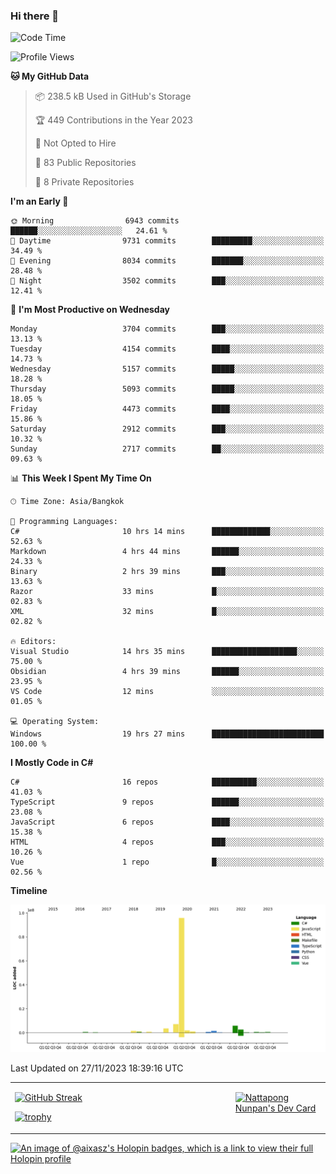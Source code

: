 ### Hi there 👋

<!--START_SECTION:waka-->
![Code Time](http://img.shields.io/badge/Code%20Time-1%2C270%20hrs%2012%20mins-blue)

![Profile Views](http://img.shields.io/badge/Profile%20Views-0-blue)

**🐱 My GitHub Data** 

> 📦 238.5 kB Used in GitHub's Storage 
 > 
> 🏆 449 Contributions in the Year 2023
 > 
> 🚫 Not Opted to Hire
 > 
> 📜 83 Public Repositories 
 > 
> 🔑 8 Private Repositories 
 > 
**I'm an Early 🐤** 

```text
🌞 Morning                6943 commits        ██████░░░░░░░░░░░░░░░░░░░   24.61 % 
🌆 Daytime                9731 commits        █████████░░░░░░░░░░░░░░░░   34.49 % 
🌃 Evening                8034 commits        ███████░░░░░░░░░░░░░░░░░░   28.48 % 
🌙 Night                  3502 commits        ███░░░░░░░░░░░░░░░░░░░░░░   12.41 % 
```
📅 **I'm Most Productive on Wednesday** 

```text
Monday                   3704 commits        ███░░░░░░░░░░░░░░░░░░░░░░   13.13 % 
Tuesday                  4154 commits        ████░░░░░░░░░░░░░░░░░░░░░   14.73 % 
Wednesday                5157 commits        █████░░░░░░░░░░░░░░░░░░░░   18.28 % 
Thursday                 5093 commits        █████░░░░░░░░░░░░░░░░░░░░   18.05 % 
Friday                   4473 commits        ████░░░░░░░░░░░░░░░░░░░░░   15.86 % 
Saturday                 2912 commits        ███░░░░░░░░░░░░░░░░░░░░░░   10.32 % 
Sunday                   2717 commits        ██░░░░░░░░░░░░░░░░░░░░░░░   09.63 % 
```


📊 **This Week I Spent My Time On** 

```text
🕑︎ Time Zone: Asia/Bangkok

💬 Programming Languages: 
C#                       10 hrs 14 mins      █████████████░░░░░░░░░░░░   52.63 % 
Markdown                 4 hrs 44 mins       ██████░░░░░░░░░░░░░░░░░░░   24.33 % 
Binary                   2 hrs 39 mins       ███░░░░░░░░░░░░░░░░░░░░░░   13.63 % 
Razor                    33 mins             █░░░░░░░░░░░░░░░░░░░░░░░░   02.83 % 
XML                      32 mins             █░░░░░░░░░░░░░░░░░░░░░░░░   02.82 % 

🔥 Editors: 
Visual Studio            14 hrs 35 mins      ███████████████████░░░░░░   75.00 % 
Obsidian                 4 hrs 39 mins       ██████░░░░░░░░░░░░░░░░░░░   23.95 % 
VS Code                  12 mins             ░░░░░░░░░░░░░░░░░░░░░░░░░   01.05 % 

💻 Operating System: 
Windows                  19 hrs 27 mins      █████████████████████████   100.00 % 
```

**I Mostly Code in C#** 

```text
C#                       16 repos            ██████████░░░░░░░░░░░░░░░   41.03 % 
TypeScript               9 repos             ██████░░░░░░░░░░░░░░░░░░░   23.08 % 
JavaScript               6 repos             ████░░░░░░░░░░░░░░░░░░░░░   15.38 % 
HTML                     4 repos             ███░░░░░░░░░░░░░░░░░░░░░░   10.26 % 
Vue                      1 repo              █░░░░░░░░░░░░░░░░░░░░░░░░   02.56 % 
```



**Timeline**

![Lines of Code chart](https://raw.githubusercontent.com/aixasz/aixasz/main/assets/bar_graph.png)


 Last Updated on 27/11/2023 18:39:16 UTC
<!--END_SECTION:waka-->

<table>
<tr>
<td width="70%" valign="top">
 
 [![GitHub Streak](http://github-readme-streak-stats.herokuapp.com?user=aixasz&theme=github-dark&hide_border=true&date_format=%5BY%20%5DM%20j)](https://git.io/streak-stats)

 [![trophy](https://github-profile-trophy.vercel.app/?username=aixasz&theme=onedark)](https://github.com/ryo-ma/github-profile-trophy)
 </td>
<td width="30%" valign="top">
 
<a href="https://app.daily.dev/aixasz"><img src="https://api.daily.dev/devcards/403207936e6547c9a85ea449e9f3abe8.png?r=re8" alt="Nattapong Nunpan's Dev Card"/></a>

 </td>
</tr>
</table>

[![An image of @aixasz's Holopin badges, which is a link to view their full Holopin profile](https://holopin.me/aixasz)](https://holopin.io/@aixasz)
 
